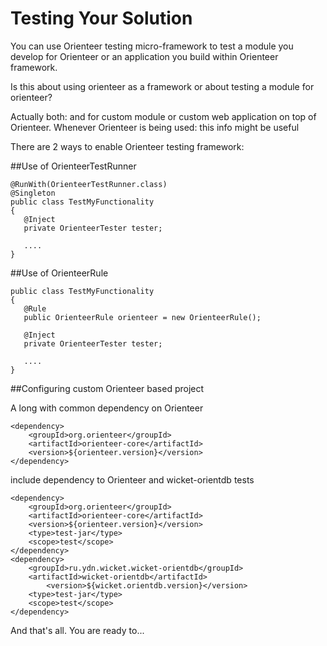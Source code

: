 # Testing Your Solution

You can use Orienteer testing micro-framework to test a module you develop for Orienteer or an application you build within Orienteer framework.

Is this about using orienteer as a framework or about testing a module for orienteer?


Actually both: and for custom module or custom web application on top of Orienteer. Whenever Orienteer is being used: this info might be useful


There are 2 ways to enable Orienteer testing framework:

##Use of OrienteerTestRunner

    @RunWith(OrienteerTestRunner.class)
    @Singleton
    public class TestMyFunctionality
    {
       @Inject
       private OrienteerTester tester;
       
       ....
    }

##Use of OrienteerRule

    public class TestMyFunctionality
    {
       @Rule
       public OrienteerRule orienteer = new OrienteerRule();

       @Inject
       private OrienteerTester tester;

       ....
    }
##Configuring custom Orienteer based project

A long with common dependency on Orienteer

    <dependency>
        <groupId>org.orienteer</groupId>
        <artifactId>orienteer-core</artifactId>
        <version>${orienteer.version}</version>
    </dependency>

include dependency to Orienteer and wicket-orientdb tests

    <dependency>
        <groupId>org.orienteer</groupId>
        <artifactId>orienteer-core</artifactId>
        <version>${orienteer.version}</version>
        <type>test-jar</type>
        <scope>test</scope>
    </dependency>
    <dependency>
        <groupId>ru.ydn.wicket.wicket-orientdb</groupId>
        <artifactId>wicket-orientdb</artifactId>
            <version>${wicket.orientdb.version}</version>
        <type>test-jar</type>
        <scope>test</scope>
    </dependency>
And that's all. You are ready to...
